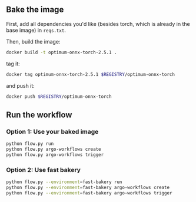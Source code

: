 ## Bake the image

First, add all dependencies you'd like (besides torch, which is already in the base image) in `reqs.txt`.

Then, build the image:
```bash
docker build -t optimum-onnx-torch-2.5.1 .
```
tag it:
```bash
docker tag optimum-onnx-torch-2.5.1 $REGISTRY/optimum-onnx-torch
```
and push it:
```bash
docker push $REGISTRY/optimum-onnx-torch
```


## Run the workflow

### Option 1: Use your baked image 
```bash
python flow.py run
python flow.py argo-workflows create
python flow.py argo-workflows trigger
```

### Option 2: Use fast bakery
```bash
python flow.py --environment=fast-bakery run
python flow.py --environment=fast-bakery argo-workflows create
python flow.py --environment=fast-bakery argo-workflows trigger
```